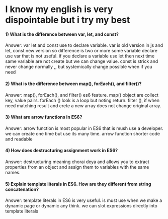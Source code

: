 

# I know my english is very dispointable but i try my best

#### 1) What is the difference between var, let, and const?
Answer: var let and const use to declare variable. var is old version in js and let, const new version so difference is two or more some variable declare use var that is not useful. if you declare a variable use let then next time same variable are not create but we can change value. const is strick and never change normally ,, but systemically change possible when if you need

#### 2) What is the difference between map(), forEach(), and filter()? 
Answer: map(), forEach(), and filter() es6 feature. map() object are collect key, value pairs. forEach () look is a loop but noting return. filter (), if when need matching result and crete a new array does not change original array.

#### 3) What are arrow functions in ES6?
Answer: arrow function is most popular in ES6 that is mush use a developer. we can create one time but use its many time. arrow function shorter code and readable

#### 4) How does destructuring assignment work in ES6?
Answer: destructuring meaning chorai deya and allows you to extract properties from an object and assign them to variables with the same names. 

#### 5) Explain template literals in ES6. How are they different from string concatenation?
Answer: template literals in ES6 is very useful. is must use when we make a dynamic page or dynamic any think. we can slot expressions directly into template literals
